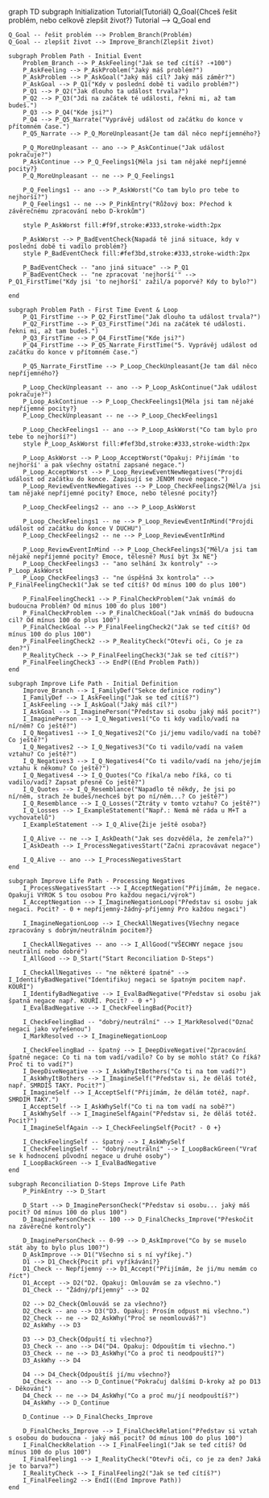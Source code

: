 graph TD
    subgraph Initialization
        Tutorial(Tutoriál)
        Q_Goal{Chceš řešit problém, nebo celkově zlepšit život?}
        Tutorial --> Q_Goal
    end

    Q_Goal -- řešit problém --> Problem_Branch(Problém)
    Q_Goal -- zlepšit život --> Improve_Branch(Zlepšit život)

    subgraph Problem Path - Initial Event
        Problem_Branch --> P_AskFeeling("Jak se teď cítíš? -+100")
        P_AskFeeling --> P_AskProblem("Jaký máš problém?")
        P_AskProblem --> P_AskGoal("Jaký máš cíl? Jaký máš záměr?")
        P_AskGoal --> P_Q1("Kdy v poslední době ti vadilo problém?")
        P_Q1 --> P_Q2("Jak dlouho ta událost trvala?")
        P_Q2 --> P_Q3("Jdi na začátek té události, řekni mi, až tam budeš.")
        P_Q3 --> P_Q4("Kde jsi?")
        P_Q4 --> P_Q5_Narrate("Vyprávěj událost od začátku do konce v přítomném čase.")
        P_Q5_Narrate --> P_Q_MoreUnpleasant{Je tam dál něco nepříjemného?}

        P_Q_MoreUnpleasant -- ano --> P_AskContinue("Jak událost pokračuje?")
        P_AskContinue --> P_Q_Feelings1{Měla jsi tam nějaké nepříjemné pocity?}
        P_Q_MoreUnpleasant -- ne --> P_Q_Feelings1

        P_Q_Feelings1 -- ano --> P_AskWorst("Co tam bylo pro tebe to nejhorší?")
        P_Q_Feelings1 -- ne --> P_PinkEntry("Růžový box: Přechod k závěrečnému zpracování nebo D-krokům")

        style P_AskWorst fill:#f9f,stroke:#333,stroke-width:2px

        P_AskWorst --> P_BadEventCheck{Napadá tě jiná situace, kdy v poslední době ti vadilo problém?}
        style P_BadEventCheck fill:#fef3bd,stroke:#333,stroke-width:2px

        P_BadEventCheck -- "ano jiná situace" --> P_Q1
        P_BadEventCheck -- "ne zpracovat 'nejhorší'" --> P_Q1_FirstTime("Kdy jsi 'to nejhorší' zažil/a poporvé? Kdy to bylo?")

    end

    subgraph Problem Path - First Time Event & Loop
        P_Q1_FirstTime --> P_Q2_FirstTime("Jak dlouho ta událost trvala?")
        P_Q2_FirstTime --> P_Q3_FirstTime("Jdi na začátek té události. řekni mi, až tam budeš.")
        P_Q3_FirstTime --> P_Q4_FirstTime("Kde jsi?")
        P_Q4_FirstTime --> P_Q5_Narrate_FirstTime("5. Vyprávěj událost od začátku do konce v přítomném čase.")

        P_Q5_Narrate_FirstTime --> P_Loop_CheckUnpleasant{Je tam dál něco nepříjemného?}

        P_Loop_CheckUnpleasant -- ano --> P_Loop_AskContinue("Jak událost pokračuje?")
        P_Loop_AskContinue --> P_Loop_CheckFeelings1{Měla jsi tam nějaké nepříjemné pocity?}
        P_Loop_CheckUnpleasant -- ne --> P_Loop_CheckFeelings1

        P_Loop_CheckFeelings1 -- ano --> P_Loop_AskWorst("Co tam bylo pro tebe to nejhorší?")
        style P_Loop_AskWorst fill:#fef3bd,stroke:#333,stroke-width:2px

        P_Loop_AskWorst --> P_Loop_AcceptWorst("Opakuj: Přijímám 'to nejhorší' a pak všechny ostatní zapsané negace.")
        P_Loop_AcceptWorst --> P_Loop_ReviewEventNewNegatives("Projdi událost od začátku do konce. Zapisují se JENOM nové negace.")
        P_Loop_ReviewEventNewNegatives --> P_Loop_CheckFeelings2{Měl/a jsi tam nějaké nepříjemné pocity? Emoce, nebo tělesné pocity?}

        P_Loop_CheckFeelings2 -- ano --> P_Loop_AskWorst

        P_Loop_CheckFeelings1 -- ne --> P_Loop_ReviewEventInMind("Projdi událost od začátku do konce V DUCHU")
        P_Loop_CheckFeelings2 -- ne --> P_Loop_ReviewEventInMind

        P_Loop_ReviewEventInMind --> P_Loop_CheckFeelings3{"Měl/a jsi tam nějaké nepříjemné pocity? Emoce, tělesné? Musí být 3x NE"}
        P_Loop_CheckFeelings3 -- "ano selhání 3x kontroly" --> P_Loop_AskWorst
        P_Loop_CheckFeelings3 -- "ne úspěšná 3x kontrola" --> P_FinalFeelingCheck1("Jak se teď cítíš? Od mínus 100 do plus 100")

        P_FinalFeelingCheck1 --> P_FinalCheckProblem("Jak vnímáš do budoucna Problém? Od mínus 100 do plus 100")
        P_FinalCheckProblem --> P_FinalCheckGoal("Jak vnímáš do budoucna cil? Od mínus 100 do plus 100")
        P_FinalCheckGoal --> P_FinalFeelingCheck2("Jak se teď cítíš? Od mínus 100 do plus 100")
        P_FinalFeelingCheck2 --> P_RealityCheck("Otevři oči, Co je za den?")
        P_RealityCheck --> P_FinalFeelingCheck3("Jak se teď cítíš?")
        P_FinalFeelingCheck3 --> EndP((End Problem Path))
    end

    subgraph Improve Life Path - Initial Definition
        Improve_Branch --> I_FamilyDef("Sekce definice rodiny")
        I_FamilyDef --> I_AskFeeling("Jak se teď cítíš?")
        I_AskFeeling --> I_AskGoal("Jaký máš cíl?")
        I_AskGoal --> I_ImaginePerson("Představ si osobu jaký máš pocit?")
        I_ImaginePerson --> I_Q_Negatives1("Co ti kdy vadilo/vadí na ní/něm? Co ještě?")
        I_Q_Negatives1 --> I_Q_Negatives2("Co ji/jemu vadilo/vadí na tobě? Co ještě?")
        I_Q_Negatives2 --> I_Q_Negatives3("Co ti vadilo/vadí na vašem vztahu? Co ještě?")
        I_Q_Negatives3 --> I_Q_Negatives4("Co ti vadilo/vadí na jeho/jejím vztahu k někomu? Co ještě?")
        I_Q_Negatives4 --> I_Q_Quotes("Co říkal/a nebo říká, co ti vadilo/vadí? Zapsat přesně Co ještě?")
        I_Q_Quotes --> I_Q_Resemblance("Napadlo tě někdy, že jsi po ní/něm, strach že budeš/nechceš být po ní/něm...? Co ještě?")
        I_Q_Resemblance --> I_Q_Losses("Ztráty v tomto vztahu? Co ještě?")
        I_Q_Losses --> I_ExampleStatement("Např.: Nemá mě ráda u M+T a vychovatelů")
        I_ExampleStatement --> I_Q_Alive{Žije ještě osoba?}

        I_Q_Alive -- ne --> I_AskDeath("Jak ses dozvěděla, že zemřela?")
        I_AskDeath --> I_ProcessNegativesStart("Začni zpracovávat negace")

        I_Q_Alive -- ano --> I_ProcessNegativesStart
    end

    subgraph Improve Life Path - Processing Negatives
        I_ProcessNegativesStart --> I_AcceptNegation("Přijímám, že negace. Opakuji VÝROK S tou osobou Pro každou negaci/výrok")
        I_AcceptNegation --> I_ImagineNegationLoop("Představ si osobu jak negaci. Pocit? - 0 + nepříjemný-žádný-příjemný Pro každou negaci")

        I_ImagineNegationLoop --> I_CheckAllNegatives{Všechny negace zpracovány s dobrým/neutrálním pocitem?}

        I_CheckAllNegatives -- ano --> I_AllGood("VŠECHNY negace jsou neutrální nebo dobré")
        I_AllGood --> D_Start("Start Reconciliation D-Steps")

        I_CheckAllNegatives -- "ne některé špatné" --> I_IdentifyBadNegative("Identifikuj negaci se špatným pocitem např. KOUŘÍ")
        I_IdentifyBadNegative --> I_EvalBadNegative("Představ si osobu jak špatná negace např. KOUŘÍ. Pocit? - 0 +")
        I_EvalBadNegative --> I_CheckFeelingBad{Pocit?}

        I_CheckFeelingBad -- "dobrý/neutrální" --> I_MarkResolved("Označ negaci jako vyřešenou")
        I_MarkResolved --> I_ImagineNegationLoop

        I_CheckFeelingBad -- špatný --> I_DeepDiveNegative("Zpracování špatné negace: Co ti na tom vadí/vadilo? Co by se mohlo stát? Co říká? Proč ti to vadí?")
        I_DeepDiveNegative --> I_AskWhyItBothers("Co ti na tom vadí?")
        I_AskWhyItBothers --> I_ImagineSelf("Představ si, že děláš totéž, např. SMRDÍŠ TAKY. Pocit?")
        I_ImagineSelf --> I_AcceptSelf("Přijímám, že dělám totéž, např. SMRDÍM TAKY.")
        I_AcceptSelf --> I_AskWhySelf("Co ti na tom vadí na sobě?")
        I_AskWhySelf --> I_ImagineSelfAgain("Představ si, že děláš totéž. Pocit?")
        I_ImagineSelfAgain --> I_CheckFeelingSelf{Pocit? - 0 +}

        I_CheckFeelingSelf -- špatný --> I_AskWhySelf
        I_CheckFeelingSelf -- "dobrý/neutrální" --> I_LoopBackGreen("Vrať se k hodnocení původní negace u druhé osoby")
        I_LoopBackGreen --> I_EvalBadNegative
    end

    subgraph Reconciliation D-Steps Improve Life Path
        P_PinkEntry --> D_Start

        D_Start --> D_ImaginePersonCheck("Představ si osobu... jaký máš pocit? Od mínus 100 do plus 100")
        D_ImaginePersonCheck -- 100 --> D_FinalChecks_Improve("Přeskočit na závěrečné kontroly")

        D_ImaginePersonCheck -- 0-99 --> D_AskImprove("Co by se muselo stát aby to bylo plus 100?")
        D_AskImprove --> D1("Všechno si s ní vyříkej.")
        D1 --> D1_Check{Pocit při vyříkávání?}
        D1_Check -- Nepříjemný --> D1_Accept("Přijímám, že ji/mu nemám co říct")
        D1_Accept --> D2("D2. Opakuj: Omlouvám se za všechno.")
        D1_Check -- "Žádný/příjemný" --> D2

        D2 --> D2_Check{Omlouváš se za všechno?}
        D2_Check -- ano --> D3("D3. Opakuj: Prosím odpust mi všechno.")
        D2_Check -- ne --> D2_AskWhy("Proč se neomlouváš?")
        D2_AskWhy --> D3

        D3 --> D3_Check{Odpuští ti všechno?}
        D3_Check -- ano --> D4("D4. Opakuj: Odpouštím ti všechno.")
        D3_Check -- ne --> D3_AskWhy("Co a proč ti neodpouští?")
        D3_AskWhy --> D4

        D4 --> D4_Check{Odpouštíš jí/mu všechno?}
        D4_Check -- ano --> D_Continue("Pokračuj dalšími D-kroky až po D13 - Děkování")
        D4_Check -- ne --> D4_AskWhy("Co a proč mu/jí neodpouštíš?")
        D4_AskWhy --> D_Continue

        D_Continue --> D_FinalChecks_Improve

        D_FinalChecks_Improve --> I_FinalCheckRelation("Představ si vztah s osobou do budoucna - jaký máš pocit? Od mínus 100 do plus 100")
        I_FinalCheckRelation --> I_FinalFeeling1("Jak se teď cítíš? Od mínus 100 do plus 100")
        I_FinalFeeling1 --> I_RealityCheck("Otevři oči, co je za den? Jaká je to barva?")
        I_RealityCheck --> I_FinalFeeling2("Jak se teď cítíš?")
        I_FinalFeeling2 --> EndI((End Improve Path))
    end